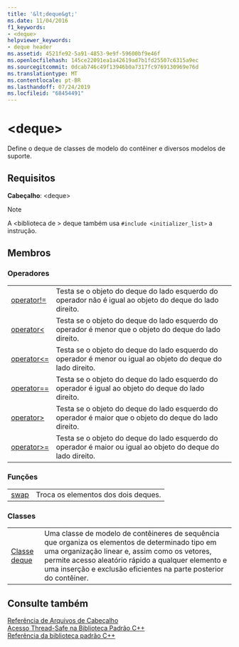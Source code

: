 ```yaml
---
title: '&lt;deque&gt;'
ms.date: 11/04/2016
f1_keywords:
- <deque>
helpviewer_keywords:
- deque header
ms.assetid: 4521fe92-5a91-4853-9e9f-59600bf9e46f
ms.openlocfilehash: 145ce22091ea1a42619ad7b1fd25507c6315a9ec
ms.sourcegitcommit: 0dcab746c49f13946b0a7317fc9769130969e76d
ms.translationtype: MT
ms.contentlocale: pt-BR
ms.lasthandoff: 07/24/2019
ms.locfileid: "68454491"
---
```

# <a name="ltdequegt"></a>&lt;deque&gt;

Define o deque de classes de modelo do contêiner e diversos modelos de suporte.

## <a name="requirements"></a>Requisitos

**Cabeçalho**: \<deque>

> [!NOTE]
> A \<biblioteca de > deque também usa `#include <initializer_list>` a instrução.

## <a name="members"></a>Membros

### <a name="operators"></a>Operadores

|||
|-|-|
|[operator!=](../standard-library/deque-operators.md#op_neq)|Testa se o objeto do deque do lado esquerdo do operador não é igual ao objeto do deque do lado direito.|
|[operator<](../standard-library/deque-operators.md#op_lt)|Testa se o objeto do deque do lado esquerdo do operador é menor que o objeto do deque do lado direito.|
|[operator\<=](../standard-library/deque-operators.md#op_gt_eq)|Testa se o objeto do deque do lado esquerdo do operador é menor ou igual ao objeto do deque do lado direito.|
|[operator==](../standard-library/deque-operators.md#op_eq_eq)|Testa se o objeto do deque do lado esquerdo do operador é igual ao objeto do deque do lado direito.|
|[operator>](../standard-library/deque-operators.md#op_gt)|Testa se o objeto do deque do lado esquerdo do operador é maior que o objeto do deque do lado direito.|
|[operator>=](../standard-library/deque-operators.md#op_gt_eq)|Testa se o objeto do deque do lado esquerdo do operador é maior ou igual ao objeto do deque do lado direito.|

### <a name="functions"></a>Funções

|||
|-|-|
|[swap](../standard-library/deque-functions.md#swap)|Troca os elementos dos dois deques.|

### <a name="classes"></a>Classes

|||
|-|-|
|[Classe deque](../standard-library/deque-class.md)|Uma classe de modelo de contêineres de sequência que organiza os elementos de determinado tipo em uma organização linear e, assim como os vetores, permite acesso aleatório rápido a qualquer elemento e uma inserção e exclusão eficientes na parte posterior do contêiner.|

## <a name="see-also"></a>Consulte também

[Referência de Arquivos de Cabeçalho](../standard-library/cpp-standard-library-header-files.md)\
[Acesso Thread-Safe na Biblioteca Padrão C++](../standard-library/thread-safety-in-the-cpp-standard-library.md)\
[Referência da biblioteca padrão C++](../standard-library/cpp-standard-library-reference.md)
